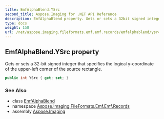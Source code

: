 ```yaml
---
title: EmfAlphaBlend.YSrc
second_title: Aspose.Imaging for .NET API Reference
description: EmfAlphaBlend property. Gets or sets a 32bit signed integer that specifies the logical ycoordinate of the upperleft corner of the source rectangle
type: docs
weight: 150
url: /net/aspose.imaging.fileformats.emf.emf.records/emfalphablend/ysrc/
---
```

## EmfAlphaBlend.YSrc property

Gets or sets a 32-bit signed integer that specifies the logical y-coordinate of the upper-left corner of the source rectangle.

```csharp
public int YSrc { get; set; }
```

### See Also

* class [EmfAlphaBlend](../)
* namespace [Aspose.Imaging.FileFormats.Emf.Emf.Records](../../emfalphablend/)
* assembly [Aspose.Imaging](../../../)


